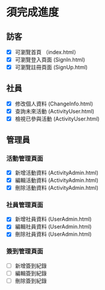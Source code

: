 # 須完成進度

## 訪客
- [x] 可瀏覽首頁 （index.html）
- [x] 可瀏覽登入頁面 (SignIn.html)
- [x] 可瀏覽註冊頁面 (SignUp.html)

## 社員
- [x] 修改個人資料 (ChangeInfo.html)
- [x] 查詢未來活動 (ActivityUser.html)
- [x] 檢視已參與活動 (ActivityUser.html)

## 管理員
### 活動管理頁面
- [x] 新增活動資料 (ActivityAdmin.html)
- [x] 編輯活動資料 (ActivityAdmin.html)
- [x] 刪除活動資料 (ActivityAdmin.html)

### 社員管理頁面
- [x] 新增社員資料 (UserAdmin.html)
- [x] 編輯社員資料 (UserAdmin.html)
- [x] 刪除社員資料 (UserAdmin.html)

### 簽到管理頁面
- [ ] 新增簽到紀錄
- [ ] 編輯簽到紀錄
- [ ] 刪除簽到紀錄